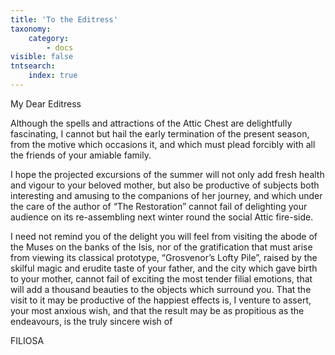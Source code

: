 ```yaml
---
title: 'To the Editress'
taxonomy:
    category:
        - docs
visible: false
tntsearch:
    index: true
---
```


My Dear Editress

Although the spells and attractions of the Attic Chest are delightfully fascinating, I cannot but hail the early termination of the present season, from the motive which occasions it, and which must plead forcibly with all the friends of your amiable family.  

I hope the projected excursions of the summer will not only add fresh health and vigour to your beloved mother, but also be productive of subjects both interesting and amusing to the companions of her journey, and which under the care of the author of “The Restoration” cannot fail of delighting your audience on its re-assembling next winter round the social Attic fire-side.

I need not remind you of the delight you will feel from visiting the abode of the Muses on the banks of the Isis, nor of the gratification that must arise from viewing its classical prototype, “Grosvenor’s Lofty Pile”, raised by the skilful magic and erudite taste of your father, and the city which gave birth to your mother, cannot fail of exciting the most tender filial emotions, that will add a thousand beauties to the objects which surround you. That the visit to it may be productive of the happiest effects is, I venture to assert, your most anxious wish, and that the result may be as propitious as the endeavours, is the truly sincere wish of 

FILIOSA

